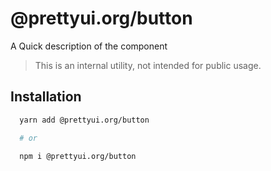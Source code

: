 # @prettyui.org/button

A Quick description of the component

> This is an internal utility, not intended for public usage.

## Installation

```sh
  yarn add @prettyui.org/button

  # or

  npm i @prettyui.org/button

```